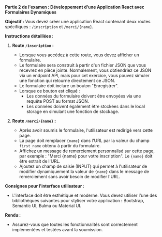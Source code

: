 **Partie 2 de l'examen : Développement d'une Application React avec Formulaires Dynamiques**

**Objectif :** Vous devez créer une application React contenant deux routes spécifiques : `/inscription` et `/merci/{name}`.

**Instructions détaillées :**

1. **Route `/inscription` :**
   - Lorsque vous accédez à cette route, vous devez afficher un formulaire.
   - Le formulaire sera construit à partir d'un fichier JSON que vous recevrez en pièce jointe. Normalement, vous obtiendriez ce JSON via un endpoint API, mais pour cet exercice, vous pouvez simuler une fonction qui retourne directement ce JSON.
   - Le formulaire doit inclure un bouton "Enregistrer".
   - Lorsque ce bouton est cliqué :
     - Les données du formulaire doivent être envoyées via une requête POST au format JSON.
     - Les données doivent également être stockées dans le local storage en simulant une fonction de stockage.

2. **Route `/merci/{name}` :**
   - Après avoir soumis le formulaire, l'utilisateur est redirigé vers cette page.
   - La page doit remplacer `{name}` dans l'URL par la valeur du champ `first_name` obtenu à partir du formulaire.
   - Affichez un message de remerciement personnalisé sur cette page, par exemple : "Merci {name} pour votre inscription". Le `{name}` doit être extrait de l'URL.
   - Ajoutez un champ de saisie (INPUT) qui permet à l'utilisateur de modifier dynamiquement la valeur de `{name}` dans le message de remerciement sans avoir besoin de modifier l'URL.

**Consignes pour l'interface utilisateur :**
   - L'interface doit être esthétique et moderne. Vous devez utiliser l'une des bibliothèques suivantes pour styliser votre application : Bootstrap, Semantic UI, Bulma ou Material UI.

**Rendu :**
   - Assurez-vous que toutes les fonctionnalités sont correctement implémentées et testées avant la soumission.

